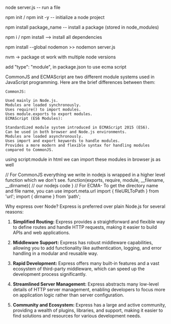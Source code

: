 node server.js        -- run a file
 
npm init     /  npm init -y        -- initialize a node project

npm install package_name  -- install a package (stored in node_modules)

npm i / npm install --> install all dependencies

npm install --global nodemon  >> nodemon server.js

nvm -> package ot work with multiple node versions

add "type": "module", in package.json to use ecma script



CommonJS and ECMAScript are two different module systems used in JavaScript programming. Here are the brief differences between them:

    CommonJS:

    Used mainly in Node.js.
    Modules are loaded synchronously.
    Uses require() to import modules.
    Uses module.exports to export modules.
    ECMAScript (ES6 Modules):

    Standardized module system introduced in ECMAScript 2015 (ES6).
    Can be used in both browser and Node.js environments.
    Modules are loaded asynchronously.
    Uses import and export keywords to handle modules.
    Provides a more modern and flexible syntax for handling modules compared to CommonJS.



using script:module in html we can import these modules in browser js as well


// For CommonJS 
everything we write in nodejs is wrapped in a higher level function which we don't see.
function(exports, require, module, __filename, __dirname){
    // our nodejs code
}
// For ECMA- To get the directory name and file name, you can use import.meta.url
import { fileURLToPath } from 'url';
import { dirname } from 'path';



Why express over Node? 
Express is preferred over plain Node.js for several reasons:

1. **Simplified Routing:** Express provides a straightforward and flexible way to define routes and handle HTTP requests, making it easier to build APIs and web applications.

2. **Middleware Support:** Express has robust middleware capabilities, allowing you to add functionality like authentication, logging, and error handling in a modular and reusable way.

3. **Rapid Development:** Express offers many built-in features and a vast ecosystem of third-party middleware, which can speed up the development process significantly.

4. **Streamlined Server Management:** Express abstracts many low-level details of HTTP server management, enabling developers to focus more on application logic rather than server configuration.

5. **Community and Ecosystem:** Express has a large and active community, providing a wealth of plugins, libraries, and support, making it easier to find solutions and resources for various development needs.






